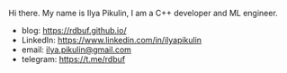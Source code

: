 Hi there. My name is Ilya Pikulin, I am a C++ developer and ML engineer.

- blog: https://rdbuf.github.io/
- LinkedIn: https://www.linkedin.com/in/ilyapikulin
- email: ilya.pikulin@gmail.com
- telegram: https://t.me/rdbuf

<!--
**rdbuf/rdbuf** is a ✨ _special_ ✨ repository because its `README.md` (this file) appears on your GitHub profile.

Here are some ideas to get you started:

- 🔭 I’m currently working on ...
- 🌱 I’m currently learning ...
- 👯 I’m looking to collaborate on ...
- 🤔 I’m looking for help with ...
- 💬 Ask me about ...
- 📫 How to reach me: ...
- 😄 Pronouns: ...
- ⚡ Fun fact: ...
-->
